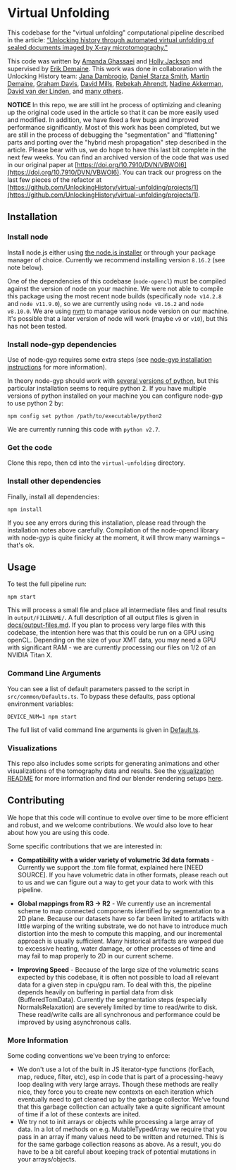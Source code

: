 # Virtual Unfolding

This codebase for the "virtual unfolding" computational pipeline described in the article: [“Unlocking history through automated virtual unfolding of sealed documents imaged by X-ray microtomography."](https://www.nature.com/articles/s41467-021-21326-w)

This code was written by [Amanda Ghassaei](http://amandaghassaei.com/) and [Holly Jackson](http://holly-jackson.com/) and supervised by [Erik Demaine](https://erikdemaine.org/).  This work was done in collaboration with the Unlocking History team: [Jana Dambrogio](http://www.janadambrogio.com/), [Daniel Starza Smith](https://www.kcl.ac.uk/people/dr-daniel-starza-smith), [Martin Demaine](http://martindemaine.org/), [Graham Davis](https://www.qmul.ac.uk/dentistry/people/profiles/grahamdavis.html), [David Mills](http://webshed.org/wiki/About_Me), [Rebekah Ahrendt](https://uu.academia.edu/RebekahAhrendt), [Nadine Akkerman](https://nadineakkerman.com/), [David van der Linden](https://www.dcvanderlinden.com/), and [many others](http://letterlocking.org/team).

**NOTICE** In this repo, we are still int he process of optimizing and cleaning up the original code used in the article so that it can be more easily used and modified. In addition, we have fixed a few bugs and improved performance significantly.  Most of this work has been completed, but we are still in the process of debugging the "segmentation" and "flattening" parts and porting over the "hybrid mesh propagation" step described in the article.  Please bear with us, we do hope to have this last bit complete in the next few weeks.  You can find an archived version of the code that was used in our original paper at [https://doi.org/10.7910/DVN/VBWOI6](https://doi.org/10.7910/DVN/VBWOI6).  You can track our progress on the last few pieces of the refactor at [https://github.com/UnlockingHistory/virtual-unfolding/projects/1](https://github.com/UnlockingHistory/virtual-unfolding/projects/1).


## Installation

### Install node

Install node.js either using [the node.js installer](https://nodejs.org/en/download/) or through your package manager of choice.  Currently we recommend installing version `8.16.2` (see note below).

One of the dependencies of this codebase (`node-opencl`) must be compiled against the version of node on your machine.
We were not able to compile this package using the most recent node builds (specifically `node v14.2.8` and `node v11.9.0`), so we are currently using `node v8.16.2` and `node v8.10.0`.  We are using [nvm](https://github.com/nvm-sh/nvm) to manage various node version on our machine.
It's possible that a later version of node will work (maybe `v9` or `v10`), but this has not been tested.

### Install node-gyp dependencies

Use of node-gyp requires some extra steps (see [node-gyp installation instructions](https://github.com/nodejs/node-gyp#installation) for more information).

In theory node-gyp should work with [several versions of python](https://github.com/nodejs/node-gyp#configuring-python-dependency), but this particular installation seems to require python 2.  If you have multiple versions of python installed on your machine you can configure node-gyp to use python 2 by:

```
npm config set python /path/to/executable/python2
```

We are currently running this code with `python v2.7`.

### Get the code

Clone this repo, then cd into the `virtual-unfolding` directory.


### Install other dependencies

Finally, install all dependencies:

```
npm install
```

If you see any errors during this installation, please read through the installation notes above carefully.
Compilation of the node-opencl library with node-gyp is quite finicky at the moment, it will throw many warnings – that's ok.

## Usage

To test the full pipeline run:
```
npm start
```

This will process a small file and place all intermediate files and final results in `output/FILENAME/`.  A full description of all output files is given in [docs/output-files.md](/docs/output-files.md).  If you plan to process very large files with this codebase, the intention here was that this could be run on a GPU using openCL.  Depending on the size of your XMT data, you may need a GPU with significant RAM - we are currently processing our files on 1/2 of an NVIDIA Titan X.

### Command Line Arguments

You can see a list of default parameters passed to the script in `src/common/Defaults.ts`.
To bypass these defaults, pass optional environment variables:
```
DEVICE_NUM=1 npm start
```

The full list of valid command line arguments is given in [Default.ts](https://github.com/UnlockingHistory/virtual-unfolding/blob/main/src/common/Defaults.ts).  

### Visualizations

This repo also includes some scripts for generating animations and other visualizations of the tomography data and results.  See the [visualization README](https://github.com/UnlockingHistory/virtual-unfolding/tree/main/docs/visualization.md) for more information and find our blender rendering setups [here](https://github.com/UnlockingHistory/blender-setups).


## Contributing

We hope that this code will continue to evolve over time to be more efficient and robust, and we welcome contributions.  We would also love to hear about how you are using this code.

Some specific contributions that we are interested in:

- **Compatibility with a wider variety of volumetric 3d data formats** - Currently we support the .tom file format, explained here [NEED SOURCE].  If you have volumetric data in other formats, please reach out to us and we can figure out a way to get your data to work with this pipeline.

- **Global mappings from R3 -> R2** - We currently use an incremental scheme to map connected components identified by segmentation to a 2D plane.  Because our datasets have so far been limited to artifacts with little warping of the writing substrate, we do not have to introduce much distortion into the mesh to compute this mapping, and our incremental approach is usually sufficient.  Many historical artifacts are warped due to excessive heating, water damage, or other processes of time and may fail to map properly to 2D in our current scheme.

- **Improving Speed** - Because of the large size of the volumetric scans expected by this codebase, it is often not possible to load all relevant data for a given step in cpu/gpu ram.  To deal with this, the pipeline depends heavily on buffering in partial data from disk (BufferedTomData).  Currently the segmentation steps (especially NormalsRelaxation) are severely limited by time to read/write to disk.  These read/write calls are all synchronous and performance could be improved by using asynchronous calls.

### More Information

Some coding conventions we've been trying to enforce:

- We don't use a lot of the built in JS iterator-type functions (forEach, map, reduce, filter, etc), esp in code that is part of a processing-heavy loop dealing with very large arrays.  Though these methods are really nice, they force you to create new contexts on each iteration which eventually need to get cleaned up by the garbage collector.  We've found that this garbage collection can actually take a quite significant amount of time if a lot of these contexts are inited.
- We try not to init arrays or objects while processing a large array of data.  In a lot of methods on e.g. MutableTypedArray we require that you pass in an array if many values need to be written and returned.  This is for the same garbage collection reasons as above.  As a result, you do have to be a bit careful about keeping track of potential mutations in your arrays/objects.
